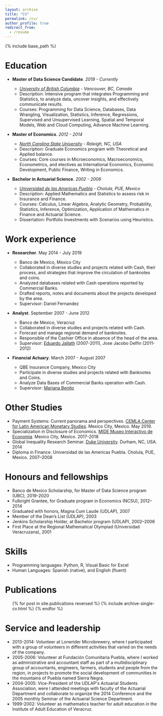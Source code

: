 ```yaml
---
layout: archive
title: "CV"
permalink: /cv/
author_profile: true
redirect_from:
  - /resume
---
```


{% include base_path %}

Education
======
* **Master of Data Science Candidate**. *2019 - Currently*
  * *[University of British Columbia](https://www.ubc.ca) - Vancouver, BC, Canada*
  * Description: Intensive program that integrates Programming and Statistics, to analyze data, uncover insights, and  effectively communicate results.
  * Courses: Programming for Data Science, Databases, Data Wrangling, Visualization, Statistics, Inference, Regressions, Supervised and Unsupervised Learning, Spatial and Temporal Models, Web and Cloud Computing, Advance Machine Learning.

* **Master of Economics**. *2012 - 2014*
  * *[North Carolina State University](https://www.ncsu.edu) - Raleigh, NC, USA*
  * Description: Graduate Economics program with Theoretical and Applied balance.
  * Courses: Core courses in Microeconomics, Macroeconomics, Econometrics, and electives as International Economics, Economic Development, Public Finance, Writing in Economics.

* **Bachelor in Actuarial Science**. *2002 - 2006*
  * *[Universidad de las Americas Puebla](https://www.udlap.mx/web/en/) - Cholula, PUE, Mexico*
  * Description: Applied Mathematics and Statistics to assess risk in Insurance and Finance.
  * Courses: Calculus, Linear Algebra, Analytic Geometry, Probability, Statistics, Inference, Optimization, Application of Mathematics in Finance and Actuarial Science.
  * Dissertation: Portfolio Investments with Scenarios using Heuristics.

Work experience
======
* **Researcher**. May 2014 - July 2019
  * Banco de Mexico, Mexico City
  * Collaborated in diverse studies and projects related with Cash, their process, and strategies that improve the circulation of banknotes and coins.
  * Analyzed databases related with Cash operations reported by Commercial Banks.
  * Drafted reports, notes and documents about the projects developed by the area.
  * Supervisor: Daniel Fernandez

* **Analyst**. September 2007 - June 2012
  * Banco de Mexico, Veracruz
  * Collaborated in diverse studies and projects related with Cash.
  * Forecast and manage regional demand of banknotes.
  * Responsible of the Cashier Office in absence of the head of the area.
  * Supervisor: [Eduardo Jallath](https://www.linkedin.com/in/ejallath/) (2007-2011), Jose Jacobo Delfin (2011-2012)

* **Financial Actuary**. March 2007 - August 2007
  * QBE Insurance Company, Mexico City
  * Participate in diverse studies and projects related with Banknotes and Coins.
  * Analyze Data Bases of Commercial Banks operation with Cash.
  * Supervisor: [Mariana Benito](https://www.linkedin.com/in/mariana-benito-24187090/)

Other Studies
=============
* Payment Systems: Current panorama and perspectives. [CEMLA Center for Latin American Monetary Studies](https://www.cemla.org/english.html). Mexico City, Mexico. May 2019.
* Specialization in Disclosure of Economics. [MIDE Museo Interactivo de Economia](https://www.mide.org.mx). Mexico City, Mexico. 2017-2018
* Global Inequality Research Seminar. [Duke University](https://duke.edu). Durham, NC, USA. 2014
* Diploma in Finance. Universidad de las Americas Puebla. Cholula, PUE, Mexico. 2007–2008

Honours and fellowships 
=======================
* Banco de Mexico Scholarship, for Master of Data Science program (UBC), 2019-2020
* Fulbright Grantee, for Graduate program in Economics (NCSU), 2012–2014
* Graduated with honors, Magna Cum Laude (UDLAP), 2007
* Member of the Dean’s List (UDLAP), 2003
* Jenkins Scholarship Holder, at Bachelor program (UDLAP), 2002–2006
* First Place at the Regional Mathematical Olympiad (Universidad Veracruzana), 2001

Skills
======
* Programming languages: Python, R, Visual Basic for Excel
* Human Languages: Spanish (native), and English (fluent)

Publications
======
  <ul>{% for post in site.publications reversed %}
    {% include archive-single-cv.html %}
  {% endfor %}</ul>
  
Service and leadership
======================
* 2013-2014: Volunteer at Lonerider Microbrewery, where I participated with a group of volunteers in different activities that varied on the needs of the company.
* 2005-2006: Volunteer at Fundación Comunitaria Puebla, where I worked as administrative and accountant staff as part of a multidisciplinary group of accountants, engineers, farmers, students and people from the region, in projects to promote the social development of communities in the mountains of Puebla named Sierra Negra.
* 2004-2005: Vice-President of the UDLAP's Actuarial Students Association, were I attended meetings with faculty of the Actuarial Department and collaborate to organize the 2014 Conference and the 2005 monthly Seminar of the Actuarial Science Department.
* 1999­-2002: Volunteer as mathematics teacher for adult education in the Institute of Adult Education of Veracruz.
